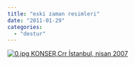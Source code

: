 ```yaml
---
title: "eski zaman resimleri"
date: "2011-01-29"
categories: 
  - "destur"
---
```


 [![0.jpg](/uploads/2011/01/0.jpg) KONSER,Crr İstanbul, nisan 2007](/uploads/2011/01/0.jpg "0.jpg")
